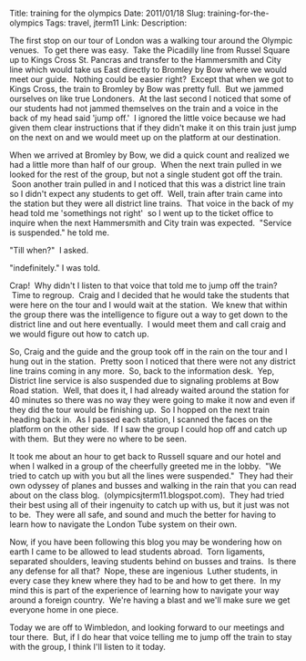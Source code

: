 Title: training for the olympics
Date: 2011/01/18
Slug: training-for-the-olympics
Tags: travel, jterm11
Link: 
Description: 


<p>The first stop on our tour of London was a walking tour around the Olympic venues.  To get there was easy.  Take the Picadilly line from Russel Square up to Kings Cross St. Pancras and transfer to the Hammersmith and City line which would take us East directly to Bromley by Bow where we would meet our guide.  Nothing could be easier right?  Except that when we got to Kings Cross, the train to Bromley by Bow was pretty full.  But we jammed ourselves on like true Londoners.  At the last second I noticed that some of our students had not jammed themselves on the train and a voice in the back of my head said 'jump off.'  I ignored the little voice because we had given them clear instructions that if they didn't make it on this train just jump on the next on and we would meet up on the platform at our destination.</p><p>When we arrived at Bromley by Bow, we did a quick count and realized we had a little more than half of our group.  When the next train pulled in we looked for the rest of the group, but not a single student got off the train.  Soon another train pulled in and I noticed that this was a district line train so I didn't expect any students to get off.  Well, train after train came into the station but they were all district line trains.  That voice in the back of my head told me 'somethings not right'  so I went up to the ticket office to inquire when the next Hammersmith and City train was expected.  "Service is suspended." he told me.</p><p>"Till when?"  I asked.</p><p>"indefinitely." I was told.</p><p>Crap!  Why didn't I listen to that voice that told me to jump off the train?  Time to regroup.  Craig and I decided that he would take the students that were here on the tour and I would wait at the station.  We knew that within the group there was the intelligence to figure out a way to get down to the district line and out here eventually.  I would meet them and call craig and we would figure out how to catch up.</p><p>So, Craig and the guide and the group took off in the rain on the tour and I hung out in the station.  Pretty soon I noticed that there were not any district line trains coming in any more.  So, back to the information desk.  Yep, District line service is also suspended due to signaling problems at Bow Road station.  Well, that does it, I had already waited around the station for 40 minutes so there was no way they were going to make it now and even if they did the tour would be finishing up.  So I hopped on the next train heading back in.  As I passed each station, I scanned the faces on the platform on the other side.  If I saw the group I could hop off and catch up with them.  But they were no where to be seen.</p><p>It took me about an hour to get back to Russell square and our hotel and when I walked in a group of the cheerfully greeted me in the lobby.  "We tried to catch up with you but all the lines were suspended."  They had their own odyssey of planes and busses and walking in the rain that you can read about on the class blog.  (olympicsjterm11.blogspot.com).  They had tried their best using all of their ingenuity to catch up with us, but it just was not to be.  They were all safe, and sound and much the better for having to learn how to navigate the London Tube system on their own.</p><p>Now, if you have been following this blog you may be wondering how on earth I came to be allowed to lead students abroad.  Torn ligaments, separated shoulders, leaving students behind on busses and trains.  Is there any defense for all that?  Nope, these are ingenious  Luther students, in every case they knew where they had to be and how to get there.  In my mind this is part of the experience of learning how to navigate your way around a foreign country.  We're having a blast and we'll make sure we get everyone home in one piece.</p><p>Today we are off to Wimbledon, and looking forward to our meetings and tour there.  But, if I do hear that voice telling me to jump off the train to stay with the group, I think I'll listen to it today.</p><div class="blogger-post-footer"><img width='1' height='1' src='https://blogger.googleusercontent.com/tracker/2759017781463016019-7361298176501809442?l=blog.bonelakesoftware.com' alt='' /></div>
